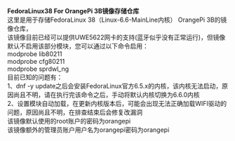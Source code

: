 **FedoraLinux38 For OrangePi 3B镜像存储仓库**<br />
这里是用于存储FedoraLinux 38（Linux-6.6-MainLine内核） OrangePi 3B的镜像仓库，<br />
该镜像目前已经可以提供UWE5622网卡的支持(蓝牙似乎没有正常运行)，但镜像默认不启用该部分模块，您可以通过以下命令启用：<br />
  modprobe lib80211<br />
  modprobe cfg80211<br />
  modprobe sprdwl_ng<br />
目前已知的问题有：<br />
  1、dnf -y update之后会安装FedoraLinux官方6.5.x的内核，该内核无法启动，原因尚且不明，请在执行完该命令之后，手动将默认内核切换为6.6.0内核<br />
  2、设置模块自动加载，在更新内核版本后，可能会出现无法正确加载WIFI驱动的问题，原因尚且不明，在排查结束后会修复改漏洞<br />
该镜像默认使用的root账户的密码为orangepi<br />
该镜像额外的管理员账户用户名为orangepi密码为orangepi<br />
